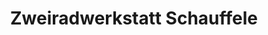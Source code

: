 ---
title: "Zweiradwerkstatt Schauffele"
url: /aalen/zweiradwerkstatt-schauffele/
shop: Motorrad
---